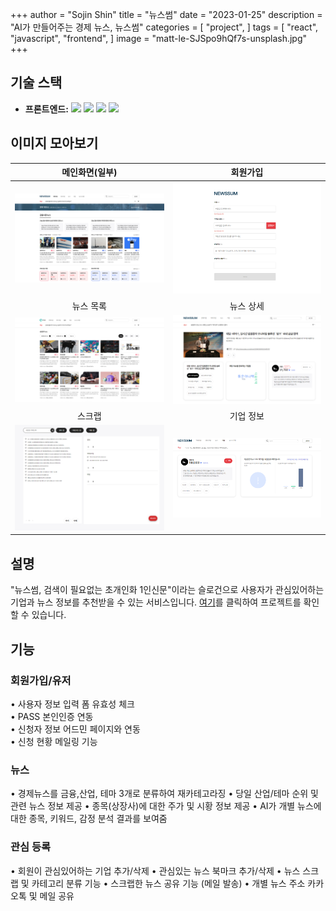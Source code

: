 +++
author = "Sojin Shin"
title = "뉴스썸"
date = "2023-01-25"
description = "AI가 만들어주는 경제 뉴스, 뉴스썸"
categories = [
"project",
]
tags = [
"react",
"javascript",
"frontend",
]
image = "matt-le-SJSpo9hQf7s-unsplash.jpg"
+++

## 기술 스택
- **프론트엔드:**
  <img src="https://img.shields.io/badge/javascript-F7DF1E?style=for-the-badge&logo=javascript&logoColor=white" style="display:inline;">
  <img src="https://img.shields.io/badge/react-61DAFB?style=for-the-badge&logo=react&logoColor=white" style="display:inline;">
  <img src="https://img.shields.io/badge/mui-007FFF?style=for-the-badge&logo=mui&logoColor=white" style="display:inline;">
  <img src="https://img.shields.io/badge/axios-5A29E4?style=for-the-badge&logo=axios&logoColor=white" style="display:inline;">



## 이미지 모아보기
|                      메인화면(일부)                      |                  회원가입                   |
|:--------------------------------------------------:|:---------------------------------------:|
|         <img src="main.png" width="300"/>          |    <img src="join.png" width="300"/>    |
|                       뉴스 목록                        |                  뉴스 상세                  |
|   <img src="newslist.png" width="300"/> | <img src="singlenews.png" width="300"/> |
|                        스크랩                         |                  기업 정보                  |
|  <img src="scrap.png" width="300"/>  |  <img src="corpinfo.png" width="300"/>  |

## 설명
"뉴스썸, 검색이 필요없는 초개인화 1인신문"이라는 슬로건으로 사용자가 관심있어하는 기업과 뉴스 정보를 추천받을 수 있는 서비스입니다. 
[여기](https://www.newssum.co.kr/)를 클릭하여 프로젝트를 확인할 수 있습니다.


## 기능

### 회원가입/유저
• 사용자 정보 입력 폼 유효성 체크  
• PASS 본인인증 연동  
• 신청자 정보 어드민 페이지와 연동  
• 신청 현황 메일링 기능   

### 뉴스
• 경제뉴스를 금융,산업, 테마 3개로 분류하여 재카테고라징
• 당일 산업/테마 순위 및 관련 뉴스 정보 제공
• 종목(상장사)에 대한 주가 및 시황 정보 제공
• AI가 개별 뉴스에 대한 종목, 키워드, 감정 분석 결과를 보여줌


### 관심 등록
• 회원이 관심있어하는 기업 추가/삭제
• 관심있는 뉴스 북마크 추가/삭제
• 뉴스 스크랩 및 카테고리 분류 기능
• 스크랩한 뉴스 공유 기능 (메일 발송)
• 개별 뉴스 주소 카카오톡 및 메일 공유